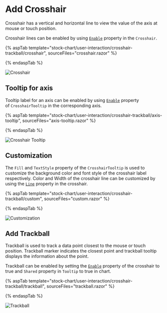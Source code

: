 # Add Crosshair

Crosshair has a vertical and horizontal line to view the value of the axis at mouse or touch position.

Crosshair lines can be enabled by using [`Enable`](https://help.syncfusion.com/cr/blazor/Syncfusion.Blazor.Charts.StockChartCrosshairSettings.html#Syncfusion_Blazor_Charts_StockChartCrosshairSettings_Enable)
property in the `Crosshair`.

{% aspTab template="stock-chart/user-interaction/crosshair-trackball/crosshair", sourceFiles="crosshair.razor" %}

{% endaspTab %}

![Crosshair](images/common/crosshair.png)

## Tooltip for axis

Tooltip label for an axis can be enabled by using [`Enable`](https://help.syncfusion.com/cr/blazor/Syncfusion.Blazor.Charts.StockChartCrosshairSettings.html#Syncfusion_Blazor_Charts_StockChartCrosshairSettings_Enable)
property of `CrosshairTooltip` in the corresponding axis.

{% aspTab template="stock-chart/user-interaction/crosshair-trackball/axis-tooltip", sourceFiles="axis-tooltip.razor" %}

{% endaspTab %}

![Crosshair Tooltip](images/common/crosshair-tooltip.png)

## Customization

The `Fill` and `TextStyle` property of the `CrosshairTooltip` is used to customize the background color and font style of the crosshair label respectively. Color and Width of the crosshair line can be customized by using the
[`Line`](https://help.syncfusion.com/cr/blazor/Syncfusion.Blazor.Charts.StockChartCrosshairSettings.html#Syncfusion_Blazor_Charts_StockChartCrosshairSettings_Line) property in the crosshair.

{% aspTab template="stock-chart/user-interaction/crosshair-trackball/custom", sourceFiles="custom.razor" %}

{% endaspTab %}

![Customization](images/common/crosshair-custom.png)

## Add Trackball

Trackball is used to track a data point closest to the mouse or touch position. Trackball marker indicates the closest point and trackball tooltip displays the information about the point.

Trackball can be enabled by setting the [`Enable`](https://help.syncfusion.com/cr/blazor/Syncfusion.Blazor.Charts.StockChartCrosshairSettings.html#Syncfusion_Blazor_Charts_StockChartCrosshairSettings_Enable) property of the crosshair to true and
`Shared` property in `Tooltip` to true in chart.

{% aspTab template="stock-chart/user-interaction/crosshair-trackball/trackball", sourceFiles="trackball.razor" %}

{% endaspTab %}

![Trackball](images/common/trackball.png)